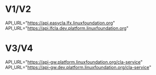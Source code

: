 # V1/V2
API_URL="https://api.easycla.lfx.linuxfoundation.org"
API_URL="https://api.lfcla.dev.platform.linuxfoundation.org"

# V3/V4
API_URL="https://api-gw.platform.linuxfoundation.org/cla-service"
API_URL="https://api-gw.dev.platform.linuxfoundation.org/cla-service"
